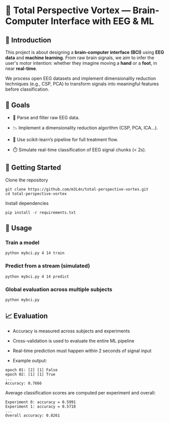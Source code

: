 # 🧠 Total Perspective Vortex — Brain-Computer Interface with EEG & ML


## 🧠 Introduction

This project is about designing a **brain-computer interface (BCI)** using **EEG data** and **machine learning**. From raw brain signals, we aim to infer the user's motor intention: whether they imagine moving a **hand** or a **foot**, in near **real-time**.

We process open EEG datasets and implement dimensionality reduction techniques (e.g., CSP, PCA) to transform signals into meaningful features before classification.

## 🎯 Goals

-   🧹 Parse and filter raw EEG data.
    
-   📉 Implement a dimensionality reduction algorithm (CSP, PCA, ICA…).
    
-   🔁 Use scikit-learn’s pipeline for full treatment flow.
    
-   ⏱️ Simulate real-time classification of EEG signal chunks (< 2s).

## 🚀 Getting Started
Clone the repository
```
git clone https://github.com/m3L4n/total-perspective-vortex.git
cd total-perspective-vortex
```

Install dependencies
```
pip install -r requirements.txt
```

## 🧪 Usage

### Train a model
```
python mybci.py 4 14 train
```
### Predict from a stream (simulated)
```
python mybci.py 4 14 predict
```
### Global evaluation across multiple subjects
```
python mybci.py
```

## 📈 Evaluation

-   Accuracy is measured across subjects and experiments
    
-   Cross-validation is used to evaluate the entire ML pipeline
    
-   Real-time prediction must happen within 2 seconds of signal input
    
-   Example output:
```
epoch 01: [2] [1] False
epoch 02: [1] [1] True
...
Accuracy: 0.7666
```
Average classification scores are computed per experiment and overall:
```
Experiment 0: accuracy = 0.5991
Experiment 1: accuracy = 0.5718
...
Overall accuracy: 0.8261
```

